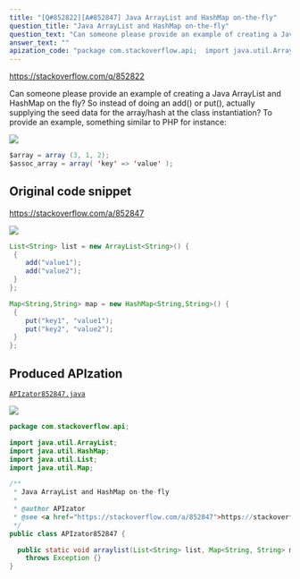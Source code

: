 ```yaml
---
title: "[Q#852822][A#852847] Java ArrayList and HashMap on-the-fly"
question_title: "Java ArrayList and HashMap on-the-fly"
question_text: "Can someone please provide an example of creating a Java ArrayList and HashMap on the fly? So instead of doing an add() or put(), actually supplying the seed data for the array/hash at the class instantiation? To provide an example, something similar to PHP for instance:"
answer_text: ""
apization_code: "package com.stackoverflow.api;  import java.util.ArrayList; import java.util.HashMap; import java.util.List; import java.util.Map;  /**  * Java ArrayList and HashMap on-the-fly  *  * @author APIzator  * @see <a href=\"https://stackoverflow.com/a/852847\">https://stackoverflow.com/a/852847</a>  */ public class APIzator852847 {    public static void arraylist(List<String> list, Map<String, String> map)     throws Exception {} }"
---
```


https://stackoverflow.com/q/852822

Can someone please provide an example of creating a Java ArrayList and HashMap on the fly? So instead of doing an add() or put(), actually supplying the seed data for the array/hash at the class instantiation?
To provide an example, something similar to PHP for instance:


<div class="code-logo"><img src="/stackoverflow.png" /></div>

```java
$array = array (3, 1, 2);
$assoc_array = array( 'key' => 'value' );
```


## Original code snippet

https://stackoverflow.com/a/852847



<div class="code-logo"><img src="/stackoverflow.png" /></div>

```java
List<String> list = new ArrayList<String>() {
 {
    add("value1");
    add("value2");
 }
};

Map<String,String> map = new HashMap<String,String>() {
 {
    put("key1", "value1");
    put("key2", "value2");
 }
};
```

## Produced APIzation

[`APIzator852847.java`](https://github.com/pasqualesalza/apization-temp/raw/main/data/search/APIzator852847.java)

<div class="code-logo"><img src="/apizator.png" /></div>

```java
package com.stackoverflow.api;

import java.util.ArrayList;
import java.util.HashMap;
import java.util.List;
import java.util.Map;

/**
 * Java ArrayList and HashMap on-the-fly
 *
 * @author APIzator
 * @see <a href="https://stackoverflow.com/a/852847">https://stackoverflow.com/a/852847</a>
 */
public class APIzator852847 {

  public static void arraylist(List<String> list, Map<String, String> map)
    throws Exception {}
}

```